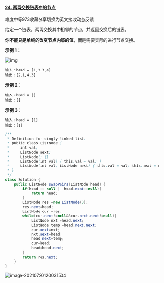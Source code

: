 #### [24. 两两交换链表中的节点](https://leetcode-cn.com/problems/swap-nodes-in-pairs/)

难度中等973收藏分享切换为英文接收动态反馈

给定一个链表，两两交换其中相邻的节点，并返回交换后的链表。

**你不能只是单纯的改变节点内部的值**，而是需要实际的进行节点交换。

 

**示例 1：**

![img](https://assets.leetcode.com/uploads/2020/10/03/swap_ex1.jpg)

```
输入：head = [1,2,3,4]
输出：[2,1,4,3]
```

**示例 2：**

```
输入：head = []
输出：[]
```

**示例 3：**

```
输入：head = [1]
输出：[1]
```

```java
/**
 * Definition for singly-linked list.
 * public class ListNode {
 *     int val;
 *     ListNode next;
 *     ListNode() {}
 *     ListNode(int val) { this.val = val; }
 *     ListNode(int val, ListNode next) { this.val = val; this.next = next; }
 * }
 */
class Solution {
    public ListNode swapPairs(ListNode head) {
        if(head == null || head.next==null){
            return head;
        }
        ListNode res =new ListNode(0);
        res.next=head;
        ListNode cur =res;
        while(cur.next!=null&&cur.next.next!=null){
            ListNode nxt =head.next;
            ListNode temp =head.next.next;
            cur.next=nxt;
            nxt.next=head;
            head.next=temp;
            cur=head;
            head=head.next;
        }
        return res.next;
    }
}
```

![image-20210720120031504](C:\Users\solfeng\AppData\Roaming\Typora\typora-user-images\image-20210720120031504.png)